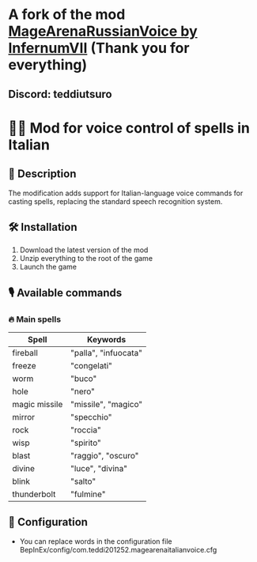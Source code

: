# A fork of the mod [MageArenaRussianVoice by InfernumVII](https://github.com/InfernumVII/MageArenaRussianVoice) (Thank you for everything)
## Discord: teddiutsuro

# 🧙‍♂️ Mod for voice control of spells in Italian

## 📌 Description
The modification adds support for Italian-language voice commands for casting spells, replacing the standard speech recognition system.

## 🛠 Installation
1. Download the latest version of the mod
2. Unzip everything to the root of the game
3. Launch the game

## 🎙 Available commands

### 🔥 Main spells
| Spell | Keywords |
|-------------------|-----------------------|
| fireball | "palla", "infuocata" |
| freeze | "congelati" |
| worm | "buco" |
| hole | "nero" |
| magic missile | "missile", "magico" |
| mirror | "specchio" |
| rock | "roccia" |
| wisp | "spirito" |
| blast | "raggio", "oscuro" |
| divine | "luce", "divina" |
| blink | "salto" |
| thunderbolt | "fulmine" |

## 🔮 Configuration
- You can replace words in the configuration file BepInEx/config/com.teddi201252.magearenaitalianvoice.cfg